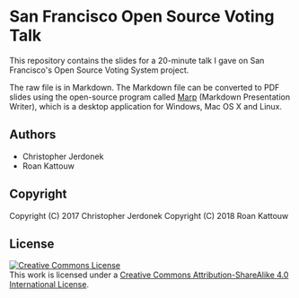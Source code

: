 # San Francisco Open Source Voting Talk

This repository contains the slides for a 20-minute talk I gave on San
Francisco's Open Source Voting System project.

The raw file is in Markdown.  The Markdown file can be converted to PDF
slides using the open-source program called
[Marp](https://yhatt.github.io/marp/) (Markdown Presentation Writer),
which is a desktop application for Windows, Mac OS X and Linux.


## Authors

* Christopher Jerdonek
* Roan Kattouw


## Copyright

Copyright (C) 2017 Christopher Jerdonek
Copyright (C) 2018 Roan Kattouw


## License

<a rel="license" href="http://creativecommons.org/licenses/by-sa/4.0/">
<img alt="Creative Commons License" style="border-width:0" src="https://i.creativecommons.org/l/by-sa/4.0/88x31.png" /></a>
<br />
This work is licensed under a
<a rel="license" href="http://creativecommons.org/licenses/by-sa/4.0/">Creative
Commons Attribution-ShareAlike 4.0 International License</a>.
